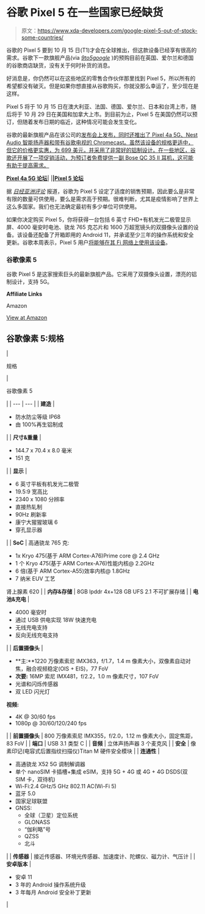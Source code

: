 # 谷歌 Pixel 5 在一些国家已经缺货

> 原文：<https://www.xda-developers.com/google-pixel-5-out-of-stock-some-countries/>

谷歌的 Pixel 5 要到 10 月 15 日(T1)才会在全球推出，但这款设备已经享有很高的需求。谷歌下一款旗舰产品(via *[9to5google](https://9to5google.com/2020/10/09/pixel-5-pre-orders-out-of-stock-on-google-store-in-uk-ireland-and-germany/)* )的预购目前在英国、爱尔兰和德国的谷歌商店缺货，没有关于何时补货的消息。

好消息是，你仍然可以在这些地区的零售合作伙伴那里找到 Pixel 5，所以所有的希望都没有破灭。但是如果你想直接从谷歌购买，你就没那么幸运了，至少现在是这样。

Pixel 5 将于 10 月 15 日在澳大利亚、法国、德国、爱尔兰、日本和台湾上市，随后将于 10 月 29 日在美国和加拿大上市。到目前为止，Pixel 5 在美国仍然可以预订，但随着发布日期的临近，这种情况可能会发生变化。

谷歌的最新旗舰产品在该公司的[发布会上发布，同时还推出了 Pixel 4a 5G、Nest Audio 智能扬声器和带有谷歌电视的 Chromecast。虽然该设备的规格更适中，但它的价格更实惠，为 699 美元，并采用了非常好的铝制设计。在一些地区，谷歌还开展了一项促销活动，为预订者免费提供一副 Bose QC 35 II 耳机，这可能有助于提高需求。](https://www.xda-developers.com/google-pixel-4a-5g-pixel-5-qualcomm-snapdragon-765g-launched/)

**[Pixel 4a 5G 论坛](https://forum.xda-developers.com/pixel-4a-5g)**| |**|[Pixel 5 论坛](https://forum.xda-developers.com/pixel-5)**

据 [*日经亚洲评论*](https://asia.nikkei.com/Spotlight/Coronavirus/Google-sets-modest-smartphone-goals-as-COVID-19-bites) 报道，谷歌为 Pixel 5 设定了适度的销售预期，因此要么是非常有限的数量可供使用，要么是需求高于预期。很难判断，尤其是疫情影响了世界上这么多国家。我们也无法确定最初有多少单位可供使用。

如果你决定购买 Pixel 5，你将获得一台包括 6 英寸 FHD+有机发光二极管显示屏、4000 毫安时电池、骁龙 765 克芯片和 1600 万超宽镜头的双摄像头设置的设备。该设备还配备了开箱即用的 Android 11，并承诺至少三年的操作系统和安全更新。谷歌本周表示，Pixel 5 用户[将能够在其 Fi 网络上使用该设备](https://www.xda-developers.com/wp-admin/post.php?post=345793&action=edit&classic-editor&classic-editor__forget)。

### 谷歌像素 5

谷歌 Pixel 5 是这家搜索巨头的最新旗舰产品。它采用了双摄像头设置，漂亮的铝制设计，支持 5G。

**Affiliate Links**

Amazon

[View at Amazon](https://www.amazon.com/Google-Pixel-5-5G-Android-Phone/dp/B08H8Y7W47/ref=sr_1_3?dchild=1&keywords=pixel+5&qid=1602263152&sr=8-3&tag=xda-3aae5pc-20&ascsubtag=UUxdaUeUpU30157&asc_refurl=https%3A%2F%2Fwww.xda-developers.com%2Fgoogle-pixel-5-out-of-stock-some-countries%2F&asc_campaign=Short-Term)

## 谷歌像素 5:规格

| 

规格

 | 

谷歌像素 5

 |
| --- | --- |
| **建造** | 

*   防水防尘等级 IP68
*   由 100%再生铝制成

 |
| **尺寸&重量** | 

*   144.7 x 70.4 x 8.0 毫米
*   151 克

 |
| **显示** | 

*   6 英寸平板有机发光二极管
*   19.5:9 宽高比
*   2340 x 1080 分辨率
*   直接热轧制
*   90Hz 刷新率
*   康宁大猩猩玻璃 6
*   穿孔显示器

 |
| **SoC** | 高通骁龙 765 克:

*   1x Kryo 475(基于 ARM Cortex-A76)Prime core @ 2.4 GHz
*   1 个 Kryo 475(基于 ARM Cortex-A76)性能内核@ 2.2GHz
*   6 倍(基于 ARM Cortex-A55)效率内核@ 1.8GHz
*   7 纳米 EUV 工艺

肾上腺素 620 |
| **内存&存储** | 8GB lpddr 4x+128 GB UFS 2.1 不可扩展存储 |
| **电池&充电** | 

*   4000 毫安时
*   通过 USB 供电实现 18W 快速充电
*   无线充电支持
*   反向无线充电支持

 |
| **后置摄像头** | 

*   **主:**1220 万像素索尼 IMX363，f/1.7，1.4 m 像素大小，双像素自动对焦，融合视频稳定(OIS + EIS)，77 FoV
*   **次要:** 16MP 索尼 IMX481，f/2.2，1.0 m 像素尺寸，107 FoV
*   光谱和闪烁传感器
*   双 LED 闪光灯

**视频:**

*   4K @ 30/60 fps
*   1080p @ 30/60/120/240 fps

 |
| **前置摄像头** | 800 万像素索尼 IMX355，f/2.0，1.12 m 像素大小，固定焦距，83 FoV |
| **端口** | USB 3.1 类型 C |
| **音频** | 立体声扬声器 3 个麦克风 |
| **安全** | 像素印记(电容式后置指纹扫描仪)Titan M 硬件安全模块 |
| **连通性** | 

*   高通骁龙 X52 5G 调制解调器
*   单个 nanoSIM 卡插槽+集成 eSIM，支持 5G + 4G 或 4G + 4G DSDS(双 SIM 卡，双待机)
*   Wi-Fi:2.4 GHz/5 GHz 802.11 AC(Wi-Fi 5)
*   蓝牙 5.0
*   国家足球联盟
*   GNSS:
    *   全球（卫星）定位系统
    *   GLONASS
    *   “伽利略”号
    *   QZSS
    *   北斗

 |
| **传感器** | 接近传感器、环境光传感器、加速度计、陀螺仪、磁力计、气压计 |
| **安卓版本** | 

*   安卓 11
*   3 年的 Android 操作系统升级
*   3 年每月 Android 安全补丁更新

 |